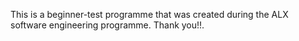 This is a beginner-test programme that was created during the ALX software engineering programme. Thank you!!.
